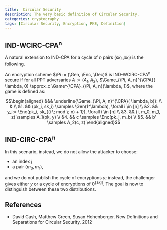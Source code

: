 ```yaml
---
title:  Circular Security
description: The very basic definition of Circular Security.
categories: cryptography
tags: [Circular Security, Encryption, PKE, Definition]
---
```


## IND-WCIRC-CPA<sup>n</sup>

A natural extension to IND-CPA for a cycle of $n$ pairs $(sk_i, pk_i)$ is the following.

An encryption scheme $\Pi := (\Gen, \Enc, \Dec)$ is IND-WCIRC-CPA$^n$ secure if for all PPT adversaries $A:=(A_1, A_2)$, $\Game_{\Pi, A, n}^{\CPA}( \lambda, 0) \approx_c \Game^{\CPA}_{\Pi, A, n}(\lambda, 1)$, where the game is defined as:

$$\begin{aligned}
&&& \underline{\Game_{\Pi, A, n}^{\CPA}( \lambda, b)}: \\
& \\
&1. && (pk_i, sk_i) \samples \Gen(1^\lambda), \forall i \in [n] \\
&2. && y_i:= \Enc(pk_i, sk_{(i \; mod \; n) + 1}), \forall i \in [n] \\
&3. && (j, m_0, m_1, z) \samples A_1(pk, y) \\
&4. && c \samples \Enc(pk_j, m_b) \\
&5. && b' \samples A_2(c, z)
\end{aligned}$$

## IND-CIRC-CPA<sup>n</sup>

In this scenario, instead, we do not allow the attacker to choose:

- an index $j$
- a pair $(m_0, m_1)$,

and we do not publish the cycle of encryptions $y$; instead, the challenger gives either $y$ or a cycle of encryptions of $0^{\|sk_i\|}$. The goal is now to distinguish between these two distributions.

## References

- David Cash, Matthew Green, Susan Hohenberger. New Definitions and Separations for Circular Security. 2012
